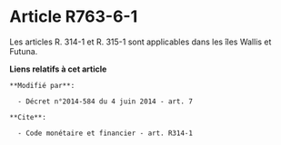 # Article R763-6-1

Les articles R. 314-1 et R. 315-1 sont applicables dans les îles Wallis et Futuna.

**Liens relatifs à cet article**

	**Modifié par**:

	  - Décret n°2014-584 du 4 juin 2014 - art. 7

	**Cite**:

	  - Code monétaire et financier - art. R314-1
